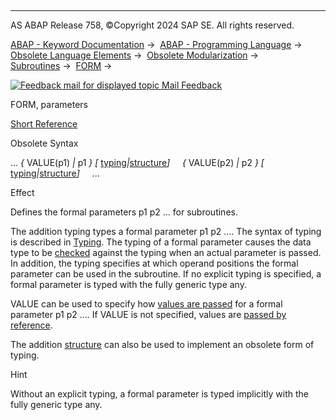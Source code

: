   

* * *

AS ABAP Release 758, ©Copyright 2024 SAP SE. All rights reserved.

[ABAP - Keyword Documentation](https://help.sap.com/doc/abapdocu_latest_index_htm/latest/en-US/abenabap.htm) →  [ABAP - Programming Language](https://help.sap.com/doc/abapdocu_latest_index_htm/latest/en-US/abenabap_reference.htm) →  [Obsolete Language Elements](https://help.sap.com/doc/abapdocu_latest_index_htm/latest/en-US/abenabap_obsolete.htm) →  [Obsolete Modularization](https://help.sap.com/doc/abapdocu_latest_index_htm/latest/en-US/abenobsolete_modularization.htm) →  [Subroutines](https://help.sap.com/doc/abapdocu_latest_index_htm/latest/en-US/abenabap_subroutines.htm) →  [FORM](https://help.sap.com/doc/abapdocu_latest_index_htm/latest/en-US/abapform.htm) → 

 [![](Mail.gif?object=Mail.gif "Feedback mail for displayed topic") Mail Feedback](mailto:f1_help@sap.com?subject=Feedback%20on%20ABAP%20Documentation&body=Document:%20FORM%2C%20parameters%2C%20ABAPFORM_PARAMETERS%2C%20758%0D%0A%0D%0AError:%0D%0A%0D%0A%0D%0A%0D%0ASuggestion%20for%20improvement:)

FORM, parameters

[Short Reference](https://help.sap.com/doc/abapdocu_latest_index_htm/latest/en-US/abapform_shortref.htm)

Obsolete Syntax

... *{* VALUE(p1) *|* p1 *}* *\[* [typing](https://help.sap.com/doc/abapdocu_latest_index_htm/latest/en-US/abentyping_syntax.htm)*|*[structure](https://help.sap.com/doc/abapdocu_latest_index_htm/latest/en-US/abapform_structure.htm)*\]*
    *{* VALUE(p2) *|* p2 *}* *\[* [typing](https://help.sap.com/doc/abapdocu_latest_index_htm/latest/en-US/abentyping_syntax.htm)*|*[structure](https://help.sap.com/doc/abapdocu_latest_index_htm/latest/en-US/abapform_structure.htm)*\]*
    ...

Effect

Defines the formal parameters p1 p2 ... for subroutines.

The addition typing types a formal parameter p1 p2 .... The syntax of typing is described in [Typing](https://help.sap.com/doc/abapdocu_latest_index_htm/latest/en-US/abentyping_syntax.htm). The typing of a formal parameter causes the data type to be [checked](https://help.sap.com/doc/abapdocu_latest_index_htm/latest/en-US/abentyping_check.htm) against the typing when an actual parameter is passed. In addition, the typing specifies at which operand positions the formal parameter can be used in the subroutine. If no explicit typing is specified, a formal parameter is typed with the fully generic type any.

VALUE can be used to specify how [values are passed](https://help.sap.com/doc/abapdocu_latest_index_htm/latest/en-US/abenpass_by_value_glosry.htm "Glossary Entry") for a formal parameter p1 p2 .... If VALUE is not specified, values are [passed by reference](https://help.sap.com/doc/abapdocu_latest_index_htm/latest/en-US/abenpass_by_reference_glosry.htm "Glossary Entry").

The addition [structure](https://help.sap.com/doc/abapdocu_latest_index_htm/latest/en-US/abapform_structure.htm) can also be used to implement an obsolete form of typing.

Hint

Without an explicit typing, a formal parameter is typed implicitly with the fully generic type any.